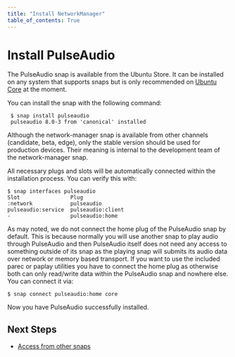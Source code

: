 ```yaml
---
title: "Install NetworkManager"
table_of_contents: True
---
```


# Install PulseAudio

The PulseAudio snap is available from the Ubuntu Store. It can be installed on
any system that supports snaps but is only recommended on
[Ubuntu Core](https://www.ubuntu.com/core) at the moment.

You can install the snap with the following command:

```
 $ snap install pulseaudio
 pulseaudio 8.0-3 from 'canonical' installed
```

Although the network-manager snap is available from other channels (candidate, beta, edge),
only the stable version should be used for production devices. Their meaning is internal
to the development team of the network-manager snap.

All necessary plugs and slots will be automatically connected within the
installation process. You can verify this with:

```
$ snap interfaces pulseaudio
Slot                Plug
:network            pulseaudio
pulseaudio:service  pulseaudio:client
-                   pulseaudio:home

```

As may noted, we do not connect the home plug of the PulseAudio snap by default.
This is because normally you will use another snap to play audio through PulseAudio
and then PulseAudio itself does not need any access to something outside of its
snap as the playing snap will submits its audio data over network or memory based
transport. If you want to use the included parec or paplay utilities you have to
connect the home plug as otherwise both can only read/write data within the
PulseAudio snap and nowhere else. You can connect it via:

```
$ snap connect pulseaudio:home core
```

Now you have PulseAudio successfully installed.

## Next Steps

 * [Access from other snaps](access-from-other-snaps.md)
